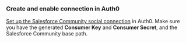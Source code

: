 ### Create and enable connection in Auth0

[Set up the Salesforce Community social connection](https://auth0.com/docs/dashboard/guides/connections/set-up-connections-social) in Auth0. Make sure you have the generated **Consumer Key** and **Consumer Secret**, and the Salesforce Community base path.
